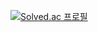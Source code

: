 [![Solved.ac
프로필](http://mazassumnida.wtf/api/v2/generate_badge?boj=tigerwuy)](https://solved.ac/tigerwuy)
